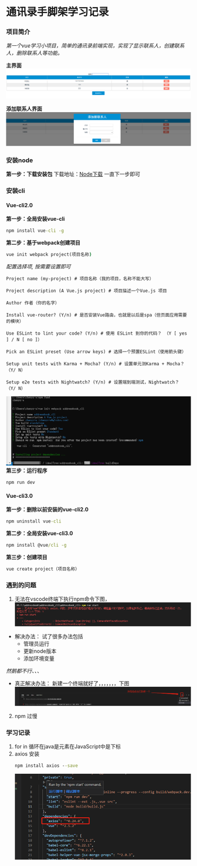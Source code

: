 # 通讯录手脚架学习记录

### 项目简介
*第一个vue学习小项目，简单的通讯录前端实现，实现了显示联系人，创建联系人，删除联系人等功能。*

**主界面**
![主界面](学习日志/通讯录主界面.png)

**添加联系人界面**
![添加联系人](学习日志/添加联系人.png)

### 安装node
**第一步：下载安装包**
下载地址：[Node下载](https://nodejs.org/zh-cn/download/)
一直下一步即可

### 安装cli
#### Vue-cli2.0
**第一步：全局安装vue-cli**
``` bat
npm install vue-cli -g
```

**第二步：基于webpack创建项目**
``` bat
vue init webpack project(项目名称)
```
*配置选择项, 按需要设置即可*
```
Project name (my-project) # 项目名称（我的项目，名称不能大写）

Project description (A Vue.js project) # 项目描述一个Vue.js 项目

Author 作者（你的名字）

Install vue-router? (Y/n) # 是否安装Vue路由，也就是以后是spa（但页面应用需要的模块）

Use ESLint to lint your code? (Y/n) # 使用 ESLint 到你的代码？ （Y [ yes ] / N [ no ]）

Pick an ESLint preset (Use arrow keys) # 选择一个预置ESLint（使用箭头键）

Setup unit tests with Karma + Mocha? (Y/n) # 设置单元测Karma + Mocha？ （Y/ N）

Setup e2e tests with Nightwatch? (Y/n) # 设置端到端测试，Nightwatch？ （Y/ N）
```
![创建工程截图](学习日志/微信截图_20220118145426.png)
**第三步：运行程序**
``` bat
npm run dev
``` 

#### Vue-cli3.0
**第一步：删除以前安装的vue-cli2.0**
``` bat
npm uninstall vue-cli
```
**第二步：全局安装vue-cli3.0**
``` bat
npm install @vue/cli -g
```
**第三步：创建项目**
``` bat
vue create project（项目名称）
```

### 遇到的问题
1. 无法在vscode终端下执行npm命令下图，
![问题1](学习日志/问题1.jpg)

* 解决办法： 
试了很多办法包括
   - 管理员运行
   - 更新node版本
   - 添加环境变量

*然鹅都不行、、、*

* 真正解决办法：
新建一个终端就好了，，，，，，，下图
![问题1](学习日志/微信截图_20220113143352.png)
2. npm 过慢
### 学习记录
1. for in  循环在java是元素在JavaScript中是下标
3. axios 安装
    ``` bat
    npm install axios --save
    ```
    ![创建工程截图](学习日志/axios.png)

